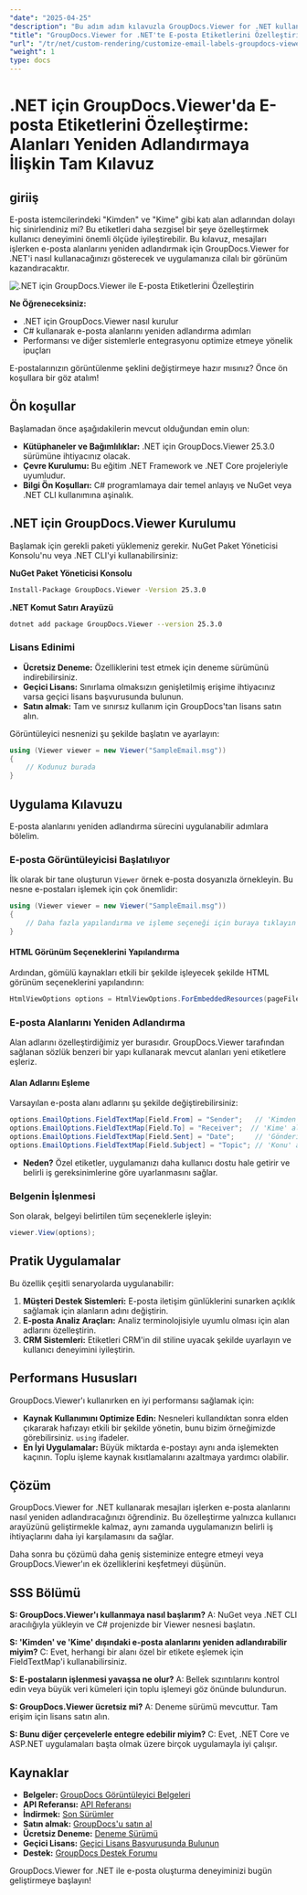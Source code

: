 ```yaml
---
"date": "2025-04-25"
"description": "Bu adım adım kılavuzla GroupDocs.Viewer for .NET kullanarak e-posta etiketlerini nasıl özelleştireceğinizi öğrenin. 'Kimden' ve 'Kime' gibi alanları yeniden adlandırarak uygulamanızın kullanıcı arayüzünü geliştirin."
"title": "GroupDocs.Viewer for .NET'te E-posta Etiketlerini Özelleştirin Alanları Yeniden Adlandırmaya İlişkin Tam Kılavuz"
"url": "/tr/net/custom-rendering/customize-email-labels-groupdocs-viewer-dotnet/"
"weight": 1
type: docs
---
```

# .NET için GroupDocs.Viewer'da E-posta Etiketlerini Özelleştirme: Alanları Yeniden Adlandırmaya İlişkin Tam Kılavuz

## giriiş

E-posta istemcilerindeki "Kimden" ve "Kime" gibi katı alan adlarından dolayı hiç sinirlendiniz mi? Bu etiketleri daha sezgisel bir şeye özelleştirmek kullanıcı deneyimini önemli ölçüde iyileştirebilir. Bu kılavuz, mesajları işlerken e-posta alanlarını yeniden adlandırmak için GroupDocs.Viewer for .NET'i nasıl kullanacağınızı gösterecek ve uygulamanıza cilalı bir görünüm kazandıracaktır.

![.NET için GroupDocs.Viewer ile E-posta Etiketlerini Özelleştirin](/viewer/custom-rendering/customize-email-labels-img.png)

**Ne Öğreneceksiniz:**
- .NET için GroupDocs.Viewer nasıl kurulur
- C# kullanarak e-posta alanlarını yeniden adlandırma adımları
- Performansı ve diğer sistemlerle entegrasyonu optimize etmeye yönelik ipuçları

E-postalarınızın görüntülenme şeklini değiştirmeye hazır mısınız? Önce ön koşullara bir göz atalım!

## Ön koşullar

Başlamadan önce aşağıdakilerin mevcut olduğundan emin olun:

- **Kütüphaneler ve Bağımlılıklar:** .NET için GroupDocs.Viewer 25.3.0 sürümüne ihtiyacınız olacak.
- **Çevre Kurulumu:** Bu eğitim .NET Framework ve .NET Core projeleriyle uyumludur.
- **Bilgi Ön Koşulları:** C# programlamaya dair temel anlayış ve NuGet veya .NET CLI kullanımına aşinalık.

## .NET için GroupDocs.Viewer Kurulumu

Başlamak için gerekli paketi yüklemeniz gerekir. NuGet Paket Yöneticisi Konsolu'nu veya .NET CLI'yi kullanabilirsiniz:

**NuGet Paket Yöneticisi Konsolu**
```bash
Install-Package GroupDocs.Viewer -Version 25.3.0
```

**.NET Komut Satırı Arayüzü**
```bash
dotnet add package GroupDocs.Viewer --version 25.3.0
```

### Lisans Edinimi
- **Ücretsiz Deneme:** Özelliklerini test etmek için deneme sürümünü indirebilirsiniz.
- **Geçici Lisans:** Sınırlama olmaksızın genişletilmiş erişime ihtiyacınız varsa geçici lisans başvurusunda bulunun.
- **Satın almak:** Tam ve sınırsız kullanım için GroupDocs'tan lisans satın alın.

Görüntüleyici nesnenizi şu şekilde başlatın ve ayarlayın:

```csharp
using (Viewer viewer = new Viewer("SampleEmail.msg"))
{
    // Kodunuz burada
}
```

## Uygulama Kılavuzu

E-posta alanlarını yeniden adlandırma sürecini uygulanabilir adımlara bölelim.

### E-posta Görüntüleyicisi Başlatılıyor

İlk olarak bir tane oluşturun `Viewer` örnek e-posta dosyanızla örnekleyin. Bu nesne e-postaları işlemek için çok önemlidir:

```csharp
using (Viewer viewer = new Viewer("SampleEmail.msg"))
{
    // Daha fazla yapılandırma ve işleme seçeneği için buraya tıklayın
}
```

#### HTML Görünüm Seçeneklerini Yapılandırma

Ardından, gömülü kaynakları etkili bir şekilde işleyecek şekilde HTML görünüm seçeneklerini yapılandırın:

```csharp
HtmlViewOptions options = HtmlViewOptions.ForEmbeddedResources(pageFilePathFormat);
```

### E-posta Alanlarını Yeniden Adlandırma

Alan adlarını özelleştirdiğimiz yer burasıdır. GroupDocs.Viewer tarafından sağlanan sözlük benzeri bir yapı kullanarak mevcut alanları yeni etiketlere eşleriz.

#### Alan Adlarını Eşleme

Varsayılan e-posta alanı adlarını şu şekilde değiştirebilirsiniz:

```csharp
options.EmailOptions.FieldTextMap[Field.From] = "Sender";   // 'Kimden' alanının adını 'Gönderen' olarak değiştirin.
options.EmailOptions.FieldTextMap[Field.To] = "Receiver";  // 'Kime' alanının adını 'Alıcı' olarak değiştirin.
options.EmailOptions.FieldTextMap[Field.Sent] = "Date";     // 'Gönderildi' alanının adını 'Tarih' olarak değiştirin.
options.EmailOptions.FieldTextMap[Field.Subject] = "Topic"; // 'Konu' alanının adını 'Başlık' olarak değiştirin.
```

- **Neden?** Özel etiketler, uygulamanızı daha kullanıcı dostu hale getirir ve belirli iş gereksinimlerine göre uyarlanmasını sağlar.

### Belgenin İşlenmesi

Son olarak, belgeyi belirtilen tüm seçeneklerle işleyin:

```csharp
viewer.View(options);
```

## Pratik Uygulamalar

Bu özellik çeşitli senaryolarda uygulanabilir:

1. **Müşteri Destek Sistemleri:** E-posta iletişim günlüklerini sunarken açıklık sağlamak için alanların adını değiştirin.
2. **E-posta Analiz Araçları:** Analiz terminolojisiyle uyumlu olması için alan adlarını özelleştirin.
3. **CRM Sistemleri:** Etiketleri CRM'in dil stiline uyacak şekilde uyarlayın ve kullanıcı deneyimini iyileştirin.

## Performans Hususları

GroupDocs.Viewer'ı kullanırken en iyi performansı sağlamak için:
- **Kaynak Kullanımını Optimize Edin:** Nesneleri kullandıktan sonra elden çıkararak hafızayı etkili bir şekilde yönetin, bunu bizim örneğimizde görebilirsiniz. `using` ifadeler.
- **En İyi Uygulamalar:** Büyük miktarda e-postayı aynı anda işlemekten kaçının. Toplu işleme kaynak kısıtlamalarını azaltmaya yardımcı olabilir.

## Çözüm

GroupDocs.Viewer for .NET kullanarak mesajları işlerken e-posta alanlarını nasıl yeniden adlandıracağınızı öğrendiniz. Bu özelleştirme yalnızca kullanıcı arayüzünü geliştirmekle kalmaz, aynı zamanda uygulamanızın belirli iş ihtiyaçlarını daha iyi karşılamasını da sağlar. 

Daha sonra bu çözümü daha geniş sisteminize entegre etmeyi veya GroupDocs.Viewer'ın ek özelliklerini keşfetmeyi düşünün.

## SSS Bölümü

**S: GroupDocs.Viewer'ı kullanmaya nasıl başlarım?**
A: NuGet veya .NET CLI aracılığıyla yükleyin ve C# projenizde bir Viewer nesnesi başlatın.

**S: 'Kimden' ve 'Kime' dışındaki e-posta alanlarını yeniden adlandırabilir miyim?**
C: Evet, herhangi bir alanı özel bir etikete eşlemek için FieldTextMap'i kullanabilirsiniz.

**S: E-postaların işlenmesi yavaşsa ne olur?**
A: Bellek sızıntılarını kontrol edin veya büyük veri kümeleri için toplu işlemeyi göz önünde bulundurun.

**S: GroupDocs.Viewer ücretsiz mi?**
A: Deneme sürümü mevcuttur. Tam erişim için lisans satın alın.

**S: Bunu diğer çerçevelerle entegre edebilir miyim?**
C: Evet, .NET Core ve ASP.NET uygulamaları başta olmak üzere birçok uygulamayla iyi çalışır.

## Kaynaklar
- **Belgeler:** [GroupDocs Görüntüleyici Belgeleri](https://docs.groupdocs.com/viewer/net/)
- **API Referansı:** [API Referansı](https://reference.groupdocs.com/viewer/net/)
- **İndirmek:** [Son Sürümler](https://releases.groupdocs.com/viewer/net/)
- **Satın almak:** [GroupDocs'u satın al](https://purchase.groupdocs.com/buy)
- **Ücretsiz Deneme:** [Deneme Sürümü](https://releases.groupdocs.com/viewer/net/)
- **Geçici Lisans:** [Geçici Lisans Başvurusunda Bulunun](https://purchase.groupdocs.com/temporary-license/)
- **Destek:** [GroupDocs Destek Forumu](https://forum.groupdocs.com/c/viewer/9)

GroupDocs.Viewer for .NET ile e-posta oluşturma deneyiminizi bugün geliştirmeye başlayın!